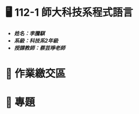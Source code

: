 # :desktop_computer: 112-1 師大科技系程式語言
* <em><strong>姓名：李騰騏
* 系級：科技系2年級 
* 授課教師：蔡芸琤老師</strong></em>
# :page_facing_up: 作業繳交區
# :file_folder: 專題
